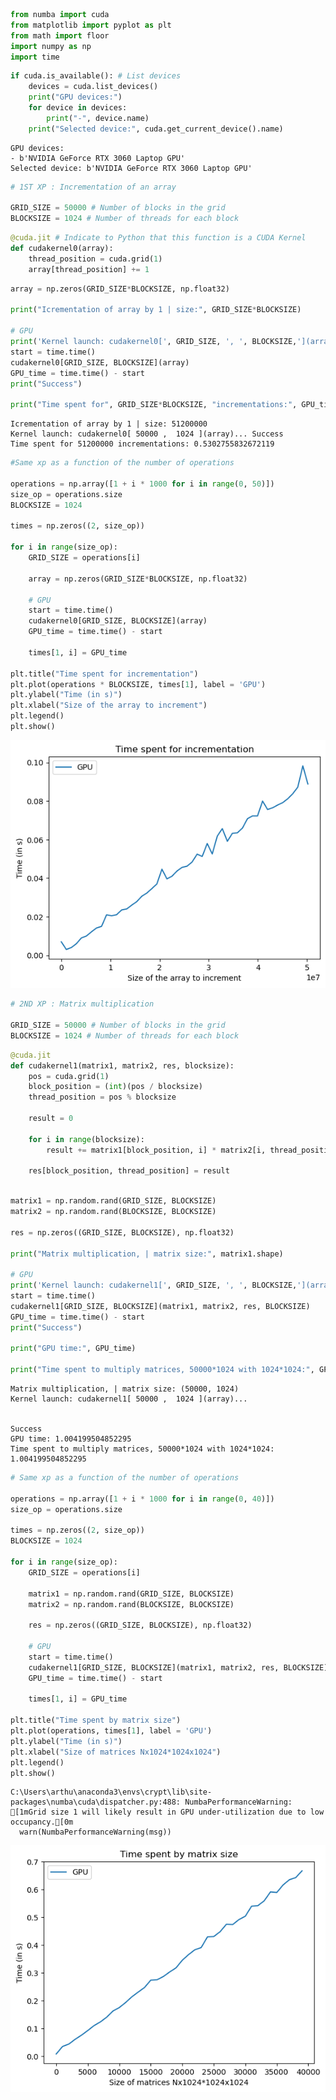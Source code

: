 ```python
from numba import cuda
from matplotlib import pyplot as plt
from math import floor
import numpy as np
import time
```


```python
if cuda.is_available(): # List devices
    devices = cuda.list_devices()
    print("GPU devices:")
    for device in devices:
        print("-", device.name)
    print("Selected device:", cuda.get_current_device().name)
```

    GPU devices:
    - b'NVIDIA GeForce RTX 3060 Laptop GPU'
    Selected device: b'NVIDIA GeForce RTX 3060 Laptop GPU'
    


```python
# 1ST XP : Incrementation of an array

GRID_SIZE = 50000 # Number of blocks in the grid
BLOCKSIZE = 1024 # Number of threads for each block
```


```python
@cuda.jit # Indicate to Python that this function is a CUDA Kernel
def cudakernel0(array):
    thread_position = cuda.grid(1)
    array[thread_position] += 1
```


```python
array = np.zeros(GRID_SIZE*BLOCKSIZE, np.float32)

print("Icrementation of array by 1 | size:", GRID_SIZE*BLOCKSIZE)

# GPU
print('Kernel launch: cudakernel0[', GRID_SIZE, ', ', BLOCKSIZE,'](array)...', end=" ")
start = time.time()
cudakernel0[GRID_SIZE, BLOCKSIZE](array)
GPU_time = time.time() - start
print("Success")
      
print("Time spent for", GRID_SIZE*BLOCKSIZE, "incrementations:", GPU_time)
```

    Icrementation of array by 1 | size: 51200000
    Kernel launch: cudakernel0[ 50000 ,  1024 ](array)... Success
    Time spent for 51200000 incrementations: 0.5302755832672119
   

```python
#Same xp as a function of the number of operations

operations = np.array([1 + i * 1000 for i in range(0, 50)])
size_op = operations.size
BLOCKSIZE = 1024

times = np.zeros((2, size_op))

for i in range(size_op):
    GRID_SIZE = operations[i]
    
    array = np.zeros(GRID_SIZE*BLOCKSIZE, np.float32)
    
    # GPU
    start = time.time()
    cudakernel0[GRID_SIZE, BLOCKSIZE](array)
    GPU_time = time.time() - start
    
    times[1, i] = GPU_time

plt.title("Time spent for incrementation")
plt.plot(operations * BLOCKSIZE, times[1], label = 'GPU')
plt.ylabel("Time (in s)")
plt.xlabel("Size of the array to increment")
plt.legend()
plt.show()
```


    
![png](own1.png)
    



```python
# 2ND XP : Matrix multiplication

GRID_SIZE = 50000 # Number of blocks in the grid
BLOCKSIZE = 1024 # Number of threads for each block
```


```python
@cuda.jit
def cudakernel1(matrix1, matrix2, res, blocksize):
    pos = cuda.grid(1)
    block_position = (int)(pos / blocksize)
    thread_position = pos % blocksize
    
    result = 0
        
    for i in range(blocksize):
        result += matrix1[block_position, i] * matrix2[i, thread_position]
    
    res[block_position, thread_position] = result
    
```


```python
matrix1 = np.random.rand(GRID_SIZE, BLOCKSIZE)
matrix2 = np.random.rand(BLOCKSIZE, BLOCKSIZE)

res = np.zeros((GRID_SIZE, BLOCKSIZE), np.float32)

print("Matrix multiplication, | matrix size:", matrix1.shape)

# GPU
print('Kernel launch: cudakernel1[', GRID_SIZE, ', ', BLOCKSIZE,'](array)...', end=" ")
start = time.time()
cudakernel1[GRID_SIZE, BLOCKSIZE](matrix1, matrix2, res, BLOCKSIZE)
GPU_time = time.time() - start
print("Success")
      
print("GPU time:", GPU_time)

print("Time spent to multiply matrices, 50000*1024 with 1024*1024:", GPU_time)

```

    Matrix multiplication, | matrix size: (50000, 1024)
    Kernel launch: cudakernel1[ 50000 ,  1024 ](array)... 
    

    Success
    GPU time: 1.004199504852295
    Time spent to multiply matrices, 50000*1024 with 1024*1024: 1.004199504852295
    


```python
# Same xp as a function of the number of operations

operations = np.array([1 + i * 1000 for i in range(0, 40)])
size_op = operations.size

times = np.zeros((2, size_op))
BLOCKSIZE = 1024

for i in range(size_op):
    GRID_SIZE = operations[i]
    
    matrix1 = np.random.rand(GRID_SIZE, BLOCKSIZE)
    matrix2 = np.random.rand(BLOCKSIZE, BLOCKSIZE)

    res = np.zeros((GRID_SIZE, BLOCKSIZE), np.float32)

    # GPU
    start = time.time()
    cudakernel1[GRID_SIZE, BLOCKSIZE](matrix1, matrix2, res, BLOCKSIZE)
    GPU_time = time.time() - start
    
    times[1, i] = GPU_time

plt.title("Time spent by matrix size")
plt.plot(operations, times[1], label = 'GPU')
plt.ylabel("Time (in s)")
plt.xlabel("Size of matrices Nx1024*1024x1024")
plt.legend()
plt.show()
```

    C:\Users\arthu\anaconda3\envs\crypt\lib\site-packages\numba\cuda\dispatcher.py:488: NumbaPerformanceWarning: [1mGrid size 1 will likely result in GPU under-utilization due to low occupancy.[0m
      warn(NumbaPerformanceWarning(msg))
    


    
![png](own2.png)
    

